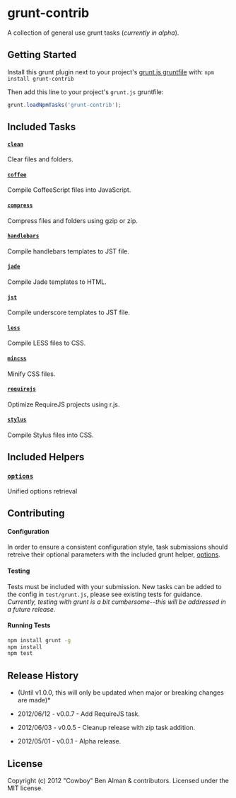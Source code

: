 # grunt-contrib

A collection of general use grunt tasks (*currently in alpha*).

## Getting Started
Install this grunt plugin next to your project's [grunt.js gruntfile][getting_started] with: `npm install grunt-contrib`

Then add this line to your project's `grunt.js` gruntfile:

```javascript
grunt.loadNpmTasks('grunt-contrib');
```

[grunt]: https://github.com/cowboy/grunt
[getting_started]: https://github.com/cowboy/grunt/blob/master/docs/getting_started.md

## Included Tasks
#### [`clean`](/gruntjs/grunt-contrib/blob/master/docs/clean.md)
Clear files and folders.

#### [`coffee`](/gruntjs/grunt-contrib/blob/master/docs/coffee.md)
Compile CoffeeScript files into JavaScript.

#### [`compress`](/gruntjs/grunt-contrib/blob/master/docs/compress.md)
Compress files and folders using gzip or zip.

#### [`handlebars`](/gruntjs/grunt-contrib/blob/master/docs/handlebars.md)
Compile handlebars templates to JST file.

#### [`jade`](/gruntjs/grunt-contrib/blob/master/docs/jade.md)
Compile Jade templates to HTML.

#### [`jst`](/gruntjs/grunt-contrib/blob/master/docs/jst.md)
Compile underscore templates to JST file.

#### [`less`](/gruntjs/grunt-contrib/blob/master/docs/less.md)
Compile LESS files to CSS.

#### [`mincss`](/gruntjs/grunt-contrib/blob/master/docs/mincss.md)
Minify CSS files.

#### [`requirejs`](/gruntjs/grunt-contrib/blob/master/docs/requirejs.md)
Optimize RequireJS projects using r.js.

#### [`stylus`](/gruntjs/grunt-contrib/blob/master/docs/stylus.md)
Compile Stylus files into CSS.

## Included Helpers
### [`options`](/gruntjs/grunt-contrib/blob/master/docs/helpers.md#options)
Unified options retrieval

## Contributing

#### Configuration
In order to ensure a consistent configuration style, task submissions should retreive their optional parameters with the included grunt helper, [options](/gruntjs/grunt-contrib/blob/master/docs/options.md).

#### Testing
Tests must be included with your submission.  New tasks can be added to the config in `test/grunt.js`, please see existing tests for guidance.  *Currently, testing with grunt is a bit cumbersome--this will be addressed in a future release.*

#### Running Tests
```bash
npm install grunt -g
npm install
npm test
```

## Release History
* (Until v1.0.0, this will only be updated when major or breaking changes are made)*

* 2012/06/12 - v0.0.7 - Add RequireJS task.
* 2012/06/03 - v0.0.5 - Cleanup release with zip task addition.
* 2012/05/01 - v0.0.1 - Alpha release.

## License
Copyright (c) 2012 "Cowboy" Ben Alman & contributors.
Licensed under the MIT license.
